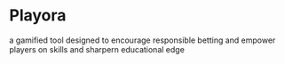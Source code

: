 # Playora
a gamified tool designed to encourage responsible betting and empower players on skills and sharpern educational edge 
